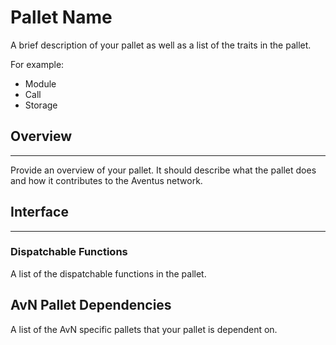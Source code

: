 # Pallet Name

A brief description of your pallet as well as a list of the traits in the pallet.

For example:

- Module
- Call
- Storage

## Overview

---

Provide an overview of your pallet. It should describe what the pallet does and how it contributes to the Aventus network.

## Interface

---

### Dispatchable Functions

A list of the dispatchable functions in the pallet.

## AvN Pallet Dependencies

A list of the AvN specific pallets that your pallet is dependent on.
